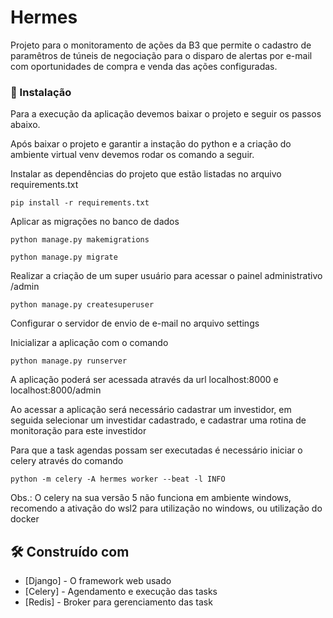 # Hermes

Projeto para o monitoramento de ações da B3 que permite o cadastro de paramêtros de túneis de negociação para o disparo de alertas por e-mail com oportunidades de compra e venda das ações configuradas.

### 🔧 Instalação

Para a execução da aplicação devemos baixar o projeto e seguir os passos abaixo.

Após baixar o projeto e garantir a instação do python e a criação do ambiente virtual venv devemos rodar os comando a seguir.

Instalar as dependências do projeto que estão listadas no arquivo requirements.txt
```
pip install -r requirements.txt
```
Aplicar as migrações no banco de dados
```
python manage.py makemigrations
```
```
python manage.py migrate
```
Realizar a criação de um super usuário para acessar o painel administrativo /admin
```
python manage.py createsuperuser
```
Configurar o servidor de envio de e-mail no arquivo settings

Inicializar a aplicação com o comando
```
python manage.py runserver
```
A aplicação poderá ser acessada através da url localhost:8000 e localhost:8000/admin

Ao acessar a aplicação será necessário cadastrar um investidor, em seguida selecionar um investidar cadastrado, e cadastrar uma rotina de monitoração para este investidor

Para que a task agendas possam ser executadas é necessário iniciar o celery através do comando
```
python -m celery -A hermes worker --beat -l INFO
```
Obs.: O celery na sua versão 5 não funciona em ambiente windows, recomendo a ativação do wsl2 para utilização no windows, ou utilização do docker

## 🛠️ Construído com

* [Django] - O framework web usado
* [Celery] - Agendamento e execução das tasks
* [Redis] - Broker para gerenciamento das task
